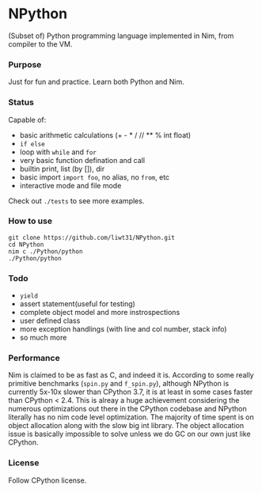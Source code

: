 # NPython

(Subset of) Python programming language implemented in Nim, from compiler to the VM.

### Purpose
Just for fun and practice. Learn both Python and Nim.


### Status
Capable of:
* basic arithmetic calculations (+ - * / // ** % int float)
* `if else`
* loop with `while` and `for`
* very basic function defination and call
* builtin print, list (by []), dir
* basic import `import foo`, no alias, no `from`, etc
* interactive mode and file mode

Check out `./tests` to see more examples.


### How to use
```
git clone https://github.com/liwt31/NPython.git
cd NPython
nim c ./Python/python
./Python/python
```

### Todo
* `yield`
* assert statement(useful for testing)
* complete object model and more instrospections
* user defined class
* more exception handlings (with line and col number, stack info)
* so much more

### Performance
Nim is claimed to be as fast as C, and indeed it is. According to some really primitive benchmarks (`spin.py` and `f_spin.py`), although NPython is currently 5x-10x slower than CPython 3.7, it is at least in some cases faster than CPython < 2.4. This is alreay a huge achievement considering the numerous optimizations out there in the CPython codebase and NPython literally has no nim code level optimization.
The majority of time spent is on object allocation along with the slow big int library. The object allocation issue is basically impossible to solve
unless we do GC on our own just like CPython. 


### License
Follow CPython license.

